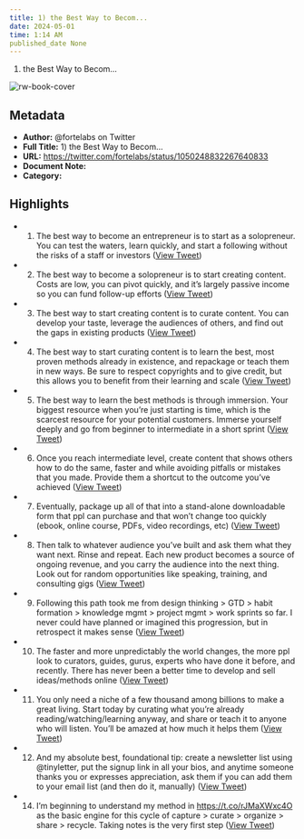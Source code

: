 ```yaml
---
title: 1) the Best Way to Becom...
date: 2024-05-01
time: 1:14 AM
published_date None
---
```

1) the Best Way to Becom...

![rw-book-cover](https://pbs.twimg.com/profile_images/1527701676521672707/YXvJP3ac.jpg)

## Metadata
- **Author:** @fortelabs on Twitter
- **Full Title:** 1) the Best Way to Becom...
- **URL:** https://twitter.com/fortelabs/status/1050248832267640833
- **Document Note:** 
- **Category:**

## Highlights
- 1) The best way to become an entrepreneur is to start as a solopreneur. You can test the waters, learn quickly, and start a following without the risks of a staff or investors ([View Tweet](https://twitter.com/fortelabs/status/1050248832267640833))
- 2) The best way to become a solopreneur is to start creating content. Costs are low, you can pivot quickly, and it’s largely passive income so you can fund follow-up efforts ([View Tweet](https://twitter.com/fortelabs/status/1050248833177772032))
- 3) The best way to start creating content is to curate content. You can develop your taste, leverage the audiences of others, and find out the gaps in existing products ([View Tweet](https://twitter.com/fortelabs/status/1050248834566172673))
- 4) The best way to start curating content is to learn the best, most proven methods already in existence, and repackage or teach them in new ways. Be sure to respect copyrights and to give credit, but this allows you to benefit from their learning and scale ([View Tweet](https://twitter.com/fortelabs/status/1050248835660832768))
- 5) The best way to learn the best methods is through immersion. Your biggest resource when you’re just starting is time, which is the scarcest resource for your potential customers. Immerse yourself deeply and go from beginner to intermediate in a short sprint ([View Tweet](https://twitter.com/fortelabs/status/1050248836642271232))
- 6) Once you reach intermediate level, create content that shows others how to do the same, faster and while avoiding pitfalls or mistakes that you made. Provide them a shortcut to the outcome you’ve achieved ([View Tweet](https://twitter.com/fortelabs/status/1050248837636354048))
- 7) Eventually, package up all of that into a stand-alone downloadable form that ppl can purchase and that won’t change too quickly (ebook, online course, PDFs, video recordings, etc) ([View Tweet](https://twitter.com/fortelabs/status/1050248838609391617))
- 8) Then talk to whatever audience you’ve built and ask them what they want next. Rinse and repeat. Each new product becomes a source of ongoing revenue, and you carry the audience into the next thing. Look out for random opportunities like speaking, training, and consulting gigs ([View Tweet](https://twitter.com/fortelabs/status/1050248839586693120))
- 9) Following this path took me from design thinking > GTD > habit formation > knowledge mgmt > project mgmt > work sprints so far. I never could have planned or imagined this progression, but in retrospect it makes sense ([View Tweet](https://twitter.com/fortelabs/status/1050250281902993408))
- 10) The faster and more unpredictably the world changes, the more ppl look to curators, guides, gurus, experts who have done it before, and recently. There has never been a better time to develop and sell ideas/methods online ([View Tweet](https://twitter.com/fortelabs/status/1050250722808197120))
- 11) You only need a niche of a few thousand among billions to make a great living. Start today by curating what you’re already reading/watching/learning anyway, and share or teach it to anyone who will listen. You’ll be amazed at how much it helps them ([View Tweet](https://twitter.com/fortelabs/status/1050251111691476992))
- 12) And my absolute best, foundational tip: create a newsletter list using @tinyletter, put the signup link in all your bios, and anytime someone thanks you or expresses appreciation, ask them if you can add them to your email list (and then do it, manually) ([View Tweet](https://twitter.com/fortelabs/status/1050251567130001408))
- 14) I’m beginning to understand my method in https://t.co/rJMaXWxc4O as the basic engine for this cycle of capture > curate > organize > share > recycle. Taking notes is the very first step ([View Tweet](https://twitter.com/fortelabs/status/1050253326837637120))
